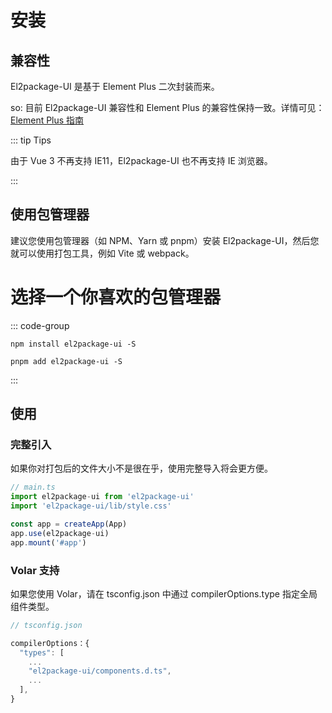 # 安装

## 兼容性 <VersionTag/>

El2package-UI 是基于 Element Plus <VersionTag :version="version"/> 二次封装而来。 <br>

so: 目前 El2package-UI 兼容性和 Element Plus 的兼容性保持一致。详情可见：[Element Plus 指南](https://element-plus.org/zh-CN/guide/installation.html 'Element Plus 指南')

::: tip Tips

由于 Vue 3 不再支持 IE11，El2package-UI 也不再支持 IE 浏览器。

:::

## 使用包管理器

建议您使用包管理器（如 NPM、Yarn 或 pnpm）安装 El2package-UI，然后您就可以使用打包工具，例如 Vite 或 webpack。

# 选择一个你喜欢的包管理器

::: code-group

```bash:no-line-numbers[npm]
npm install el2package-ui -S
```

```bash:no-line-numbers[pnpm]
pnpm add el2package-ui -S
```

:::

## 使用

### 完整引入​

如果你对打包后的文件大小不是很在乎，使用完整导入将会更方便。

```TypeScript
// main.ts
import el2package-ui from 'el2package-ui'
import 'el2package-ui/lib/style.css'

const app = createApp(App)
app.use(el2package-ui)
app.mount('#app')
```

### Volar 支持

如果您使用 Volar，请在 tsconfig.json 中通过 compilerOptions.type 指定全局组件类型。

```TypeScript
// tsconfig.json

compilerOptions：{
  "types": [
    ...
    "el2package-ui/components.d.ts",
    ...
  ],
}

```

<!--
### docs文档结构目录

```
├─ examples               # VPDemo组件自动解析此文件夹下的所有.vue文件
├─ components             # .md文件
├─ public                 # 静态资源文件
├─ .vitepress
│  ├─ config              # 插件配置
|  │  ├─ global.ts        # 全局变量定义
|  │  └─ plugins.ts       # 自定义.md文件渲染
│  ├─ theme               # 主题配置
│  ├─ utils               # 文档展开隐藏代码高亮
│  ├─ vitepress
|  │  ├─ vp-demo          # VPDemo组件源码
|  │  ├─ style            # VPDemo组件样式
|  │  └─ index.ts         # 暴露VPDemo组件
│  └─ config.ts           # vitepress配置文件
├─ index.md               # 文档home页面
├─ tsconfig.json          # typescript 全局配置
└─ vite.config.ts         # vite 全局配置文件（支持tsx）
``` -->

<script setup>
  import { version } from 'element-plus'
</script>
